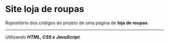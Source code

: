 # Site loja de roupas
 Rspositório dos códigos do projeto de uma página de **loja de roupas**.
 ***
 Utilizando __*HTML, CSS e JavaScript*__.
